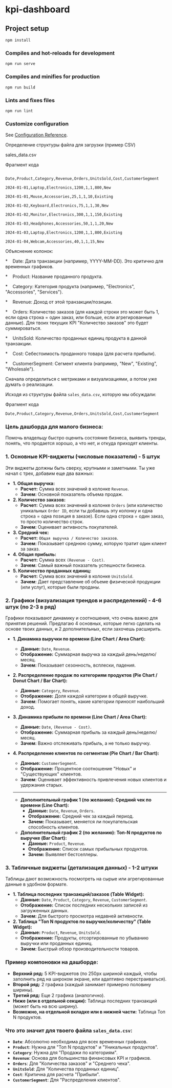 # kpi-dashboard

## Project setup
```
npm install
```

### Compiles and hot-reloads for development
```
npm run serve
```

### Compiles and minifies for production
```
npm run build
```

### Lints and fixes files
```
npm run lint
```

### Customize configuration
See [Configuration Reference](https://cli.vuejs.org/config/).


Определение структуры файла для загрузки (пример CSV)

sales_data.csv

Фрагмент кода
  
```

Date,Product,Category,Revenue,Orders,UnitsSold,Cost,CustomerSegment

2024-01-01,Laptop,Electronics,1200,1,1,800,New

2024-01-01,Mouse,Accessories,25,1,1,10,Existing

2024-01-02,Keyboard,Electronics,75,1,1,30,New

2024-01-02,Monitor,Electronics,300,1,1,150,Existing

2024-01-03,Headphones,Accessories,50,1,1,20,New

2024-01-03,Laptop,Electronics,1200,1,1,800,Existing

2024-01-04,Webcam,Accessories,40,1,1,15,New

```
  

Объяснение колонок:

*     Date: Дата транзакции (например, YYYY-MM-DD). Это критично для временных графиков.

*    Product: Название проданного продукта.

*    Category: Категория продукта (например, "Electronics", "Accessories", "Services").

*    Revenue: Доход от этой транзакции/позиции.

*    Orders: Количество заказов (для каждой строки это может быть 1, если одна строка = один заказ, или больше, если агрегированные данные). Для твоих текущих KPI "Количество заказов" это будет суммироваться.

*    UnitsSold: Количество проданных единиц продукта в данной транзакции.

*    Cost: Себестоимость проданного товара (для расчета прибыли).

*    CustomerSegment: Сегмент клиента (например, "New", "Existing", "Wholesale").

Сначала определиться с метриками и визуализациями, а потом уже думать о реализации.

Исходя из структуры файла `sales_data.csv`, которую мы обсуждали:

Фрагмент кода

```
Date,Product,Category,Revenue,Orders,UnitsSold,Cost,CustomerSegment
```

### Цель дашборда для малого бизнеса:

Помочь владельцу быстро оценить состояние бизнеса, выявить тренды, понять, что продается хорошо, а что нет, и откуда приходят клиенты.

### 1. Основные KPI-виджеты (числовые показатели) - 5 штук

Эти виджеты должны быть сверху, крупными и заметными. Ты уже начал с трех, добавим еще два важных:

- **1. Общая выручка:**
    - **Расчет:** Сумма всех значений в колонке `Revenue`.
    - **Зачем:** Основной показатель объема продаж.
- **2. Количество заказов:**
    - **Расчет:** Сумма всех значений в колонке `Orders` (или количество уникальных `Order ID`, если ты добавишь эту колонку и одна строка = одна позиция в заказе). Если одна строка = один заказ, то просто количество строк.
    - **Зачем:** Оценивает активность покупателей.
- **3. Средний чек:**
    - **Расчет:** `Общая выручка / Количество заказов`.
    - **Зачем:** Показывает среднюю сумму, которую тратит один клиент за заказ.
- **4. Общая прибыль:**
    - **Расчет:** Сумма всех `(Revenue - Cost)`.
    - **Зачем:** Самый важный показатель успешности бизнеса.
- **5. Количество проданных единиц:**
    - **Расчет:** Сумма всех значений в колонке `UnitsSold`.
    - **Зачем:** Дает представление об объеме физической продукции (или услуг), которые были проданы.

### 2. Графики (визуализация трендов и распределений) - 4-6 штук (по 2-3 в ряд)

Графики показывают динамику и соотношения, что очень важно для принятия решений. Предлагаю 4 основных, которые легко сделать на основе твоих данных, и 2 дополнительных, если захочешь расширить.

- **1. Динамика выручки по времени (Line Chart / Area Chart):**
    
    - **Данные:** `Date`, `Revenue`.
    - **Отображение:** Суммарная выручка за каждый день/неделю/месяц.
    - **Зачем:** Показывает сезонность, всплески, падения.
- **2. Распределение продаж по категориям продуктов (Pie Chart / Donut Chart / Bar Chart):**
    
    - **Данные:** `Category`, `Revenue`.
    - **Отображение:** Доля каждой категории в общей выручке.
    - **Зачем:** Помогает понять, какие категории приносят наибольший доход.
- **3. Динамика прибыли по времени (Line Chart / Area Chart):**
    
    - **Данные:** `Date`, `(Revenue - Cost)`.
    - **Отображение:** Суммарная прибыль за каждый день/неделю/месяц.
    - **Зачем:** Важно отслеживать прибыль, а не только выручку.
- **4. Распределение клиентов по сегментам (Pie Chart / Bar Chart):**
    
    - **Данные:** `CustomerSegment`.
    - **Отображение:** Процентное соотношение "Новых" и "Существующих" клиентов.
    - **Зачем:** Оценивает эффективность привлечения новых клиентов и удержания старых.
    
    ---
    
    - **Дополнительный график 1 (по желанию): Средний чек по времени (Line Chart):**
        - **Данные:** `Date`, `Revenue`, `Orders`.
        - **Отображение:** Средний чек за каждый период.
        - **Зачем:** Показывает, меняется ли покупательская способность клиентов.
    - **Дополнительный график 2 (по желанию): Топ-N продуктов по выручке (Bar Chart):**
        - **Данные:** `Product`, `Revenue`.
        - **Отображение:** Список самых прибыльных продуктов.
        - **Зачем:** Выявляет бестселлеры.

### 3. Табличные виджеты (детализация данных) - 1-2 штуки

Таблицы дают возможность посмотреть на сырые или агрегированные данные в удобном формате.

- **1. Таблица последних транзакций/заказов (Table Widget):**
    - **Данные:** `Date`, `Product`, `Category`, `Revenue`, `CustomerSegment`.
    - **Отображение:** Список последних нескольких записей из загруженных данных.
    - **Зачем:** Для быстрого просмотра недавней активности.
- **2. Таблица "Топ N продуктов по выручке/количеству" (Table Widget):**
    - **Данные:** `Product`, `Revenue`, `UnitsSold`.
    - **Отображение:** Продукты, отсортированные по убыванию выручки или проданных единиц.
    - **Зачем:** Быстрый обзор производительности товаров.

### Пример компоновки на дашборде:

- **Верхний ряд:** 5 KPI-виджетов (по 250px шириной каждый, чтобы заполнить ряд на широком экране, или адаптивно перестраиваться).
- **Второй ряд:** 2 графика (каждый занимает примерно половину ширины).
- **Третий ряд:** Еще 2 графика (аналогично).
- **Ниже (или в отдельной секции):** Таблица последних транзакций (может быть на всю ширину).
- **Возможно, на отдельной вкладке или в нижней части:** Таблица Топ N продуктов.

### Что это значит для твоего файла `sales_data.csv`:

- **`Date`**: Абсолютно необходима для всех временных графиков.
- **`Product`**: Нужна для "Топ N продуктов" и "Уникальных продуктов".
- **`Category`**: Нужна для "Продажи по категориям".
- **`Revenue`**: Основа для большинства финансовых KPI и графиков.
- **`Orders`**: Для "Количества заказов" и "Среднего чека".
- **`UnitsSold`**: Для "Количества проданных единиц".
- **`Cost`**: Критична для расчета "Прибыли".
- **`CustomerSegment`**: Для "Распределения клиентов".

